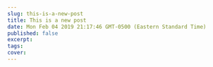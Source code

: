 ```yaml
---
slug: this-is-a-new-post
title: This is a new post
date: Mon Feb 04 2019 21:17:46 GMT-0500 (Eastern Standard Time)
published: false
excerpt: 
tags: 
cover: 
---
```

